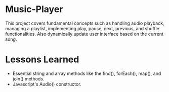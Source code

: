 # Music-Player
This project covers fundamental concepts such as handling audio playback, managing a playlist, implementing play, pause, next, previous, and shuffle functionalities. Also dynamically update user interface based on the current song.

# Lessons Learned
* Essential string and array methods like the find(), forEach(), map(), and join() methods.
* Javascript's Audio() constructor.
